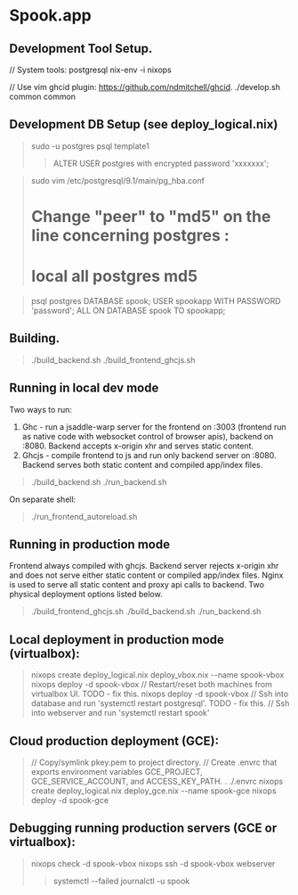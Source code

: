 Spook.app
==========

## Development Tool Setup.
// System tools:
postgresql
nix-env -i nixops

// Use vim ghcid plugin: https://github.com/ndmitchell/ghcid.
./develop.sh common common

## Development DB Setup (see deploy\_logical.nix)
> sudo -u postgres psql template1
> > ALTER USER postgres with encrypted password 'xxxxxxx';

> sudo vim /etc/postgresql/9.1/main/pg\_hba.conf
> # Change "peer" to "md5" on the line concerning postgres :
> # local      all     postgres     md5

> psql postgres
> DATABASE spook;
> USER spookapp WITH PASSWORD 'password';
> ALL ON DATABASE spook TO spookapp;

## Building.
> ./build\_backend.sh
> ./build\_frontend\_ghcjs.sh

## Running in local dev mode
Two ways to run:
1. Ghc - run a jsaddle-warp server for the frontend on :3003 (frontend run as native code with websocket control of browser apis), backend on :8080. Backend accepts x-origin xhr and serves static content.
2. Ghcjs - compile frontend to js and run only backend server on :8080. Backend serves both static content and compiled app/index files.

> ./build\_backend.sh
> ./run\_backend.sh

On separate shell:
> ./run\_frontend\_autoreload.sh

## Running in production mode
Frontend always compiled with ghcjs. Backend server rejects x-origin xhr and does not serve either static content or compiled app/index files.
Nginx is used to serve all static content and proxy api calls to backend.
Two physical deployment options listed below.

> ./build\_frontend\_ghcjs.sh
> ./build\_backend.sh
> ./run\_backend.sh

## Local deployment in production mode (virtualbox):
> nixops create deploy\_logical.nix deploy\_vbox.nix --name spook-vbox
> nixops deploy -d spook-vbox
> // Restart/reset both machines from virtualbox UI. TODO - fix this.
> nixops deploy -d spook-vbox
> // Ssh into database and run 'systemctl restart postgresql'. TODO - fix this.
> // Ssh into webserver and run 'systemctl restart spook'

## Cloud production deployment (GCE):
> // Copy/symlink pkey.pem to project directory.
> // Create .envrc that exports environment variables GCE\_PROJECT, GCE\_SERVICE\_ACCOUNT, and ACCESS\_KEY\_PATH.
> . ./.envrc
> nixops create deploy\_logical.nix deploy\_gce.nix --name spook-gce
> nixops deploy -d spook-gce

## Debugging running production servers (GCE or virtualbox):
> nixops check -d spook-vbox
> nixops ssh -d spook-vbox webserver
> > systemctl --failed
> > journalctl -u spook

